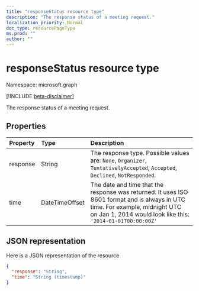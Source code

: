 ```yaml
---
title: "responseStatus resource type"
description: "The response status of a meeting request."
localization_priority: Normal
doc_type: resourcePageType
ms.prod: ""
author: ""
---
```


# responseStatus resource type

Namespace: microsoft.graph

[!INCLUDE [beta-disclaimer](../../includes/beta-disclaimer.md)]

The response status of a meeting request.

## Properties

| Property | Type           | Description |
|:---------|:---------------|:------------|
| response | String         | The response type. Possible values are: `None`, `Organizer`, `TentativelyAccepted`, `Accepted`, `Declined`, `NotResponded`.
| time     | DateTimeOffset | The date and time that the response was returned. It uses ISO 8601 format and is always in UTC time. For example, midnight UTC on Jan 1, 2014 would look like this: `'2014-01-01T00:00:00Z'`

## JSON representation

Here is a JSON representation of the resource

<!-- {
  "blockType": "resource",
  "optionalProperties": [

  ],
  "@odata.type": "microsoft.graph.responseStatus"
}-->

```json
{
  "response": "String",
  "time": "String (timestamp)"
}
```

<!-- uuid: 8fcb5dbc-d5aa-4681-8e31-b001d5168d79
2015-10-25 14:57:30 UTC -->
<!--
{
  "type": "#page.annotation",
  "description": "responseStatus resource",
  "keywords": "",
  "section": "documentation",
  "tocPath": "",
  "suppressions": []
}
-->

